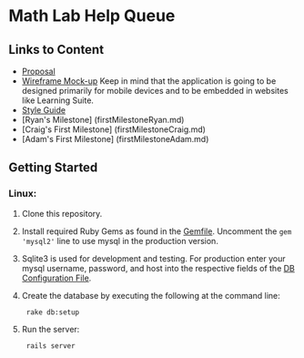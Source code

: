 Math Lab Help Queue
===================


Links to Content
----------------

* [Proposal](Proposal.md)
* [Wireframe Mock-up](http://share.axure.com/LO8O6N/) Keep in mind that the application is going to be designed primarily for mobile devices and to be embedded in websites like Learning Suite.
* [Style Guide](StyleGuide.md)
* [Ryan's Milestone] (firstMilestoneRyan.md)
* [Craig's First Milestone] (firstMilestoneCraig.md)
* [Adam's First Milestone] (firstMilestoneAdam.md)


Getting Started
---------------

### Linux:

1. Clone this repository.

2. Install required Ruby Gems as found in the [Gemfile](Gemfile).  Uncomment the `gem 'mysql2'` line to use mysql in the production version.

3. Sqlite3 is used for development and testing.  For production enter your mysql username, password, and host into the respective fields of the [DB Configuration File](config/database.yml).

4. Create the database by executing the following at the command line:

        rake db:setup

5. Run the server:

        rails server
